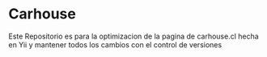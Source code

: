 # Carhouse
Este Repositorio es para la optimizacion de la pagina de carhouse.cl hecha en Yii y mantener todos los cambios con el control de versiones
